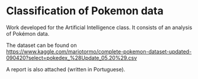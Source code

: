 # Classification of Pokemon data

Work developed for the Artificial Intelligence class. It consists of an analysis of Pokémon data.

The dataset can be found on https://www.kaggle.com/mariotormo/complete-pokemon-dataset-updated-090420?select=pokedex_%28Update_05.20%29.csv

A report is also attached (written in Portuguese).
